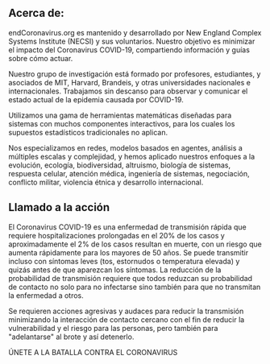 ## Acerca de:

endCoronavirus.org es mantenido y desarrollado por New England Complex Systems Institute (NECSI) y sus voluntarios. Nuestro objetivo es minimizar el impacto del Coronavirus COVID-19, compartiendo información y guías sobre cómo actuar.

Nuestro grupo de investigación está formado por profesores, estudiantes, y asociados de MIT, Harvard, Brandeis, y otras universidades nacionales e internacionales. Trabajamos sin descanso para observar y comunicar el estado actual de la epidemia causada por COVID-19.

Utilizamos una gama de herramientas matemáticas diseñadas para sistemas con muchos componentes interactivos, para los cuales los supuestos estadísticos tradicionales no aplican.

Nos especializamos en redes, modelos basados en agentes, análisis a múltiples escalas y complejidad, y hemos aplicado nuestros enfoques a la evolución, ecología, biodiversidad, altruismo, biología de sistemas, respuesta celular, atención médica, ingeniería de sistemas, negociación, conflicto militar, violencia étnica y desarrollo internacional.

## Llamado a la acción

El Coronavirus COVID-19 es una enfermedad de transmisión rápida que requiere hospitalizaciones prolongadas en el 20% de los casos y aproximadamente el 2% de los casos resultan en muerte, con un riesgo que aumenta rápidamente para los mayores de 50 años. Se puede transmitir incluso con síntomas leves (tos, estornudos o temperatura elevada) y quizás antes de que aparezcan los síntomas. La reducción de la probabilidad de transmisión requiere que todos reduzcan su probabilidad de contacto no solo para no infectarse sino también para que no transmitan la enfermedad a otros.

Se requieren acciones agresivas y audaces para reducir la transmisión minimizando la interacción de contacto cercano con el fin de reducir la vulnerabilidad y el riesgo para las personas, pero también para "adelantarse" al brote y así detenerlo.

ÚNETE A LA BATALLA CONTRA EL CORONAVIRUS
